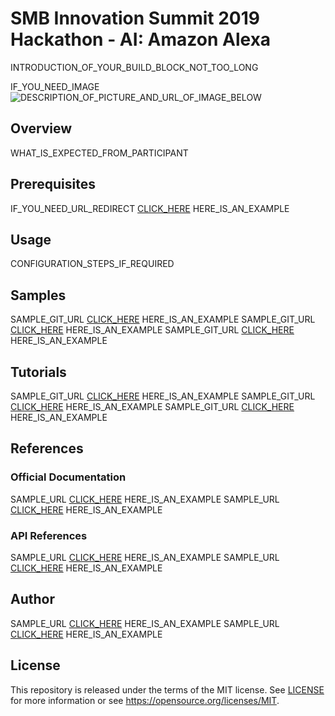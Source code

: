 # SMB Innovation Summit 2019 Hackathon - AI: Amazon Alexa
INTRODUCTION_OF_YOUR_BUILD_BLOCK_NOT_TOO_LONG

IF_YOU_NEED_IMAGE
![DESCRIPTION_OF_PICTURE_AND_URL_OF_IMAGE_BELOW](https://s3.amazonaws.com/tinycards/image/0c771449acaecb388c58d8805d966f61)
## Overview
WHAT_IS_EXPECTED_FROM_PARTICIPANT

## Prerequisites
IF_YOU_NEED_URL_REDIRECT [CLICK_HERE](https://bla_bla_bla) HERE_IS_AN_EXAMPLE

## Usage
CONFIGURATION_STEPS_IF_REQUIRED

## Samples
SAMPLE_GIT_URL [CLICK_HERE](https://bla_bla_bla) HERE_IS_AN_EXAMPLE
SAMPLE_GIT_URL [CLICK_HERE](https://bla_bla_bla) HERE_IS_AN_EXAMPLE
SAMPLE_GIT_URL [CLICK_HERE](https://bla_bla_bla) HERE_IS_AN_EXAMPLE

## Tutorials
SAMPLE_GIT_URL [CLICK_HERE](https://bla_bla_bla) HERE_IS_AN_EXAMPLE
SAMPLE_GIT_URL [CLICK_HERE](https://bla_bla_bla) HERE_IS_AN_EXAMPLE
SAMPLE_GIT_URL [CLICK_HERE](https://bla_bla_bla) HERE_IS_AN_EXAMPLE

## References
### Official Documentation
SAMPLE_URL [CLICK_HERE](https://bla_bla_bla) HERE_IS_AN_EXAMPLE
SAMPLE_URL [CLICK_HERE](https://bla_bla_bla) HERE_IS_AN_EXAMPLE

### API References
SAMPLE_URL [CLICK_HERE](https://bla_bla_bla) HERE_IS_AN_EXAMPLE
SAMPLE_URL [CLICK_HERE](https://bla_bla_bla) HERE_IS_AN_EXAMPLE

## Author
SAMPLE_URL [CLICK_HERE](https://bla_bla_bla) HERE_IS_AN_EXAMPLE
SAMPLE_URL [CLICK_HERE](https://bla_bla_bla) HERE_IS_AN_EXAMPLE

## License
This repository is released under the terms of the MIT license.
See [LICENSE](https://github.com/B1SA/hackathon/blob/master/LICENSE) for more information or see https://opensource.org/licenses/MIT.
